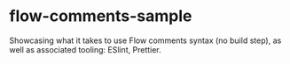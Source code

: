 # flow-comments-sample

Showcasing what it takes to use Flow comments syntax (no build step), 
as well as associated tooling: ESlint, Prettier.



